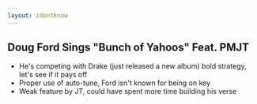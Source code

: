 ```yaml
---
layout: idontknow
---
```


## Doug Ford Sings "Bunch of Yahoos" Feat. PMJT
* He's competing with Drake (just released a new album) bold strategy, let's see if it pays off
* Proper use of auto-tune, Ford isn't known for being on key
* Weak feature by JT, could have spent more time building his verse